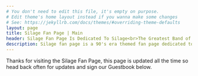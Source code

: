 ```yaml
---
# You don't need to edit this file, it's empty on purpose.
# Edit theme's home layout instead if you wanna make some changes
# See: https://jekyllrb.com/docs/themes/#overriding-theme-defaults
layout: page
title: Silage Fan Page | Main
header: Silage Fan Page Is Dedicated To Silage<br>The Greatest Band of All Time!
description: Silage fan page is a 90's era themed fan page dedicated to the band Silage.
---
```


Thanks for visiting the Silage Fan Page, this page is updated all the time so head
back often for updates and sign our Guestbook below.

<br>
<br>

<div class="fb-comments" data-href="https://www.facebook.com/silagefans/" data-width="600" data-numposts="10"></div>
